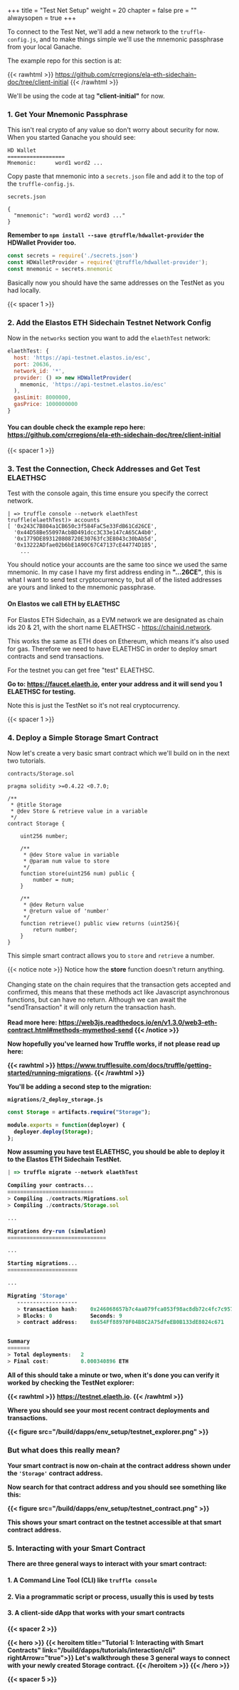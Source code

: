 +++
title = "Test Net Setup"
weight = 20
chapter = false
pre = ""
alwaysopen = true
+++

To connect to the Test Net, we'll add a new network to the `truffle-config.js`, and to make things simple we'll use
the mnemonic passphrase from your local Ganache.

The example repo for this section is at: 

{{< rawhtml >}}
<a href="https://github.com/crregions/ela-eth-sidechain-doc/tree/client-initial" target="_blank">https://github.com/crregions/ela-eth-sidechain-doc/tree/client-initial</a>
{{< /rawhtml >}}

We'll be using the code at tag **"client-initial"** for now.

### 1. Get Your Mnemonic Passphrase

This isn't real crypto of any value so don't worry about security for now. When you started Ganache you should see:

```
HD Wallet
==================
Mnemonic:      word1 word2 ...
``` 

Copy paste that mnemonic into a `secrets.json` file and add it to the top of the `truffle-config.js`. 

`secrets.json`
```
{
  "mnemonic": "word1 word2 word3 ..."
}
```

**Remember to `npm install --save @truffle/hdwallet-provider` the HDWallet Provider too.**

```javascript
const secrets = require('./secrets.json')
const HDWalletProvider = require('@truffle/hdwallet-provider');
const mnemonic = secrets.mnemonic
```

Basically now you should have the same addresses on the TestNet as you had locally.

{{< spacer 1 >}}

### 2. Add the Elastos ETH Sidechain Testnet Network Config

Now in the `networks` section you want to add the `elaethTest` network:

```javascript
elaethTest: {
  host: 'https://api-testnet.elastos.io/esc',
  port: 20636,
  network_id: '*',
  provider: () => new HDWalletProvider(
    mnemonic, 'https://api-testnet.elastos.io/esc'
  ),
  gasLimit: 8000000,
  gasPrice: 1000000000
}
```

#### You can double check the example repo here: https://github.com/crregions/ela-eth-sidechain-doc/tree/client-initial 

{{< spacer 1 >}}

### 3. Test the Connection, Check Addresses and Get Test ELAETHSC

Test with the console again, this time ensure you specify the correct network.
```
| => truffle console --network elaethTest
truffle(elaethTest)> accounts
[ '0x243C7B804a1CB650c3f584FaC5e33FdB61Cd26CE',
  '0x44D58Be55097AcbBD491dcc3C33e147cA65CA4b0',
  '0x1779DE893120808720E30763fc3E8043c30bAb5d',
  '0x13222ADfae02b6bE1A90C67C47137cE44774D185',
    ...
```
 
You should notice your accounts are the same too since we used the same mnemonic. In my case I have my first address 
ending in **"...26CE"**, this is what I want to send test cryptocurrency to, but all of the listed addresses are yours
and linked to the mnemonic passphrase.

#### On Elastos we call ETH by ELAETHSC

For Elastos ETH Sidechain, as a EVM network we are designated as chain ids 20 & 21, with the short name ELAETHSC - https://chainid.network.

This works the same as ETH does on Ethereum, which means it's also used for gas. Therefore we need to have ELAETHSC
in order to deploy smart contracts and send transactions. 

For the testnet you can get free "test" ELAETHSC. 

**Go to: https://faucet.elaeth.io, enter your address and it will send you 1 ELAETHSC for testing.** 

Note this is just the TestNet so it's not real cryptocurrency.

{{< spacer 1 >}}

### 4. Deploy a Simple Storage Smart Contract

Now let's create a very basic smart contract which we'll build on in the next two tutorials.

`contracts/Storage.sol`

```solidity
pragma solidity >=0.4.22 <0.7.0;

/**
 * @title Storage
 * @dev Store & retrieve value in a variable
 */
contract Storage {

    uint256 number;

    /**
     * @dev Store value in variable
     * @param num value to store
     */
    function store(uint256 num) public {
        number = num;
    }

    /**
     * @dev Return value
     * @return value of 'number'
     */
    function retrieve() public view returns (uint256){
        return number;
    }
}
```

This simple smart contract allows you to `store` and `retrieve` a number. 

{{< notice note >}}
    Notice how the <b>store</b> function doesn't return anything.<br/>
    <br/>
    Changing state on the chain requires that the transaction gets accepted and confirmed, this means that these methods
    act like Javascript asynchronous functions, but can have no return. Although we can await the "sendTransaction" it
    will only return the transaction hash.<br/>
    <br/>
    <b>Read more here:<b/> <a href="https://web3js.readthedocs.io/en/v1.3.0/web3-eth-contract.html#methods-mymethod-send" target="_blank">https://web3js.readthedocs.io/en/v1.3.0/web3-eth-contract.html#methods-mymethod-send</a> 
{{< /notice >}}

Now hopefully you've learned how Truffle works, if not please read up here:

{{< rawhtml >}}
<a href="https://www.trufflesuite.com/docs/truffle/getting-started/running-migrations" target="_blank">https://www.trufflesuite.com/docs/truffle/getting-started/running-migrations</a>.
{{< /rawhtml >}}

You'll be adding a second step to the migration:

`migrations/2_deploy_storage.js`
```javascript
const Storage = artifacts.require("Storage");

module.exports = function(deployer) {
  deployer.deploy(Storage);
};
```

Now assuming you have test ELAETHSC, you should be able to deploy it to the Elastos ETH Sidechain TestNet.

```javascript
| => truffle migrate --network elaethTest

Compiling your contracts...
===========================
> Compiling ./contracts/Migrations.sol
> Compiling ./contracts/Storage.sol

...

Migrations dry-run (simulation)
===============================

...

Starting migrations...
======================

...

Migrating 'Storage'
   -------------------
   > transaction hash:    0x246068657b7c4aa079fca053f98ac8db72c4fc7c9573568e5933a47b9c0a072a
   > Blocks: 0            Seconds: 9
   > contract address:    0x654Ff88970F04B8C2A75dfeEB0B133dE8024c671


Summary
=======
> Total deployments:   2
> Final cost:          0.000340896 ETH
```

All of this should take a minute or two, when it's done you can verify it worked by checking the TestNet explorer:

{{< rawhtml >}}
<a href="https://testnet.elaeth.io" target="_blank">https://testnet.elaeth.io</a>.
{{< /rawhtml >}}

Where you should see your most recent contract deployments and transactions.

{{< figure src="/build/dapps/env_setup/testnet_explorer.png" >}}

### But what does this really mean?

Your smart contract is now on-chain at the contract address shown under the `'Storage'` contract address. 

Now search for that contract address and you should see something like this:

{{< figure src="/build/dapps/env_setup/testnet_contract.png" >}}

This shows your smart contract on the testnet accessible at that smart contract address.

### 5. Interacting with your Smart Contract

There are three general ways to interact with your smart contract:

#### 1. A Command Line Tool (CLI) like `truffle console` 

#### 2. Via a programmatic script or process, usually this is used by tests

#### 3. A client-side dApp that works with your smart contracts   

{{< spacer 2 >}}

{{< hero >}}
    {{< heroitem title="Tutorial 1: Interacting with Smart Contracts" link="/build/dapps/tutorials/interaction/cli" rightArrow="true">}}
        Let's walkthrough these <b>3</b> general ways to connect with your newly created Storage contract.
    {{< /heroitem >}}
{{< /hero >}}

{{< spacer 5 >}}
